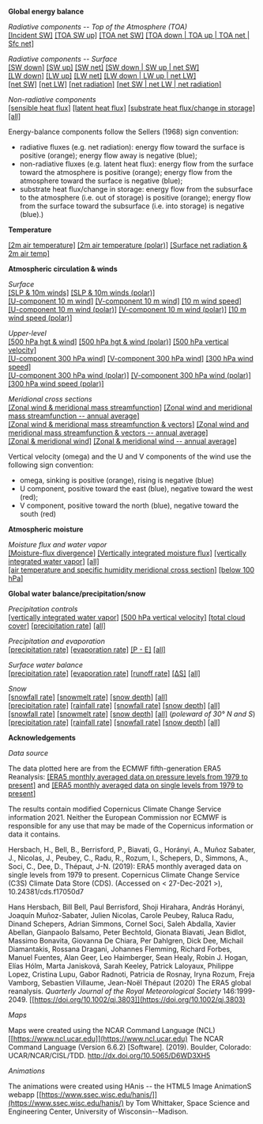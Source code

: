 **Global energy balance**  

*Radiative components -- Top of the Atmosphere (TOA)*  
[[Incident SW]](https://pages.uoregon.edu/bartlein/maps/globe/tisr_globe_1991-2020_ltm/tisr_globe_1991-2020_ltm.html)
[[TOA SW up]](https://pages.uoregon.edu/bartlein/maps/globe/tsru_globe_1991-2020_ltm/tsru_globe_1991-2020_ltm.html) 
[[TOA net SW]](https://pages.uoregon.edu/bartlein/maps/globe/tsr_globe_1991-2020_ltm/tsr_globe_1991-2020_ltm.html)
[[TOA down | TOA up | TOA net | Sfc net]](https://pages.uoregon.edu/bartlein/maps/globe/toa_globe_1991-2020_ltm/toa_globe_1991-2020_ltm.html)

*Radiative components -- Surface*  
[[SW down]](https://pages.uoregon.edu/bartlein/maps/globe/ssrd_globe_1991-2020_ltm/ssrd_globe_1991-2020_ltm.html)
[[SW up]](https://pages.uoregon.edu/bartlein/maps/globe/ssru_globe_1991-2020_ltm/ssru_globe_1991-2020_ltm.html)
[[SW net]](https://pages.uoregon.edu/bartlein/maps/globe/ssr_globe_1991-2020_ltm/ssr_globe_1991-2020_ltm.html)
[[SW down | SW up | net SW]](https://pages.uoregon.edu/bartlein/maps/globe/ss_globe_1991-2020_ltm/ss_globe_1991-2020_ltm.html)  
[[LW down]](https://pages.uoregon.edu/bartlein/maps/globe/strd_globe_1991-2020_ltm/strd_globe_1991-2020_ltm.html)
[[LW up]](https://pages.uoregon.edu/bartlein/maps/globe/stru_globe_1991-2020_ltm/stru_globe_1991-2020_ltm.html)
[[LW net]](https://pages.uoregon.edu/bartlein/maps/globe/str_globe_1991-2020_ltm/str_globe_1991-2020_ltm.html)
[[LW down | LW up | net LW]](https://pages.uoregon.edu/bartlein/maps/globe/st_globe_1991-2020_ltm/st_globe_1991-2020_ltm.html)  
[[net SW]](https://pages.uoregon.edu/bartlein/maps/globe/ssr_globe_1991-2020_ltm/ssr_globe_1991-2020_ltm.html) 
[[net LW]](https://pages.uoregon.edu/bartlein/maps/globe/str_globe_1991-2020_ltm/str_globe_1991-2020_ltm.html)
[[net radiation]](https://pages.uoregon.edu/bartlein/maps/globe/snr_globe_1991-2020_ltm/snr_globe_1991-2020_ltm.html)
[[net SW | net LW | net radiation]](https://pages.uoregon.edu/bartlein/maps/globe/sn_globe_1991-2020_ltm/sn_globe_1991-2020_ltm.html)  

*Non-radiative components*   
[[sensible heat flux]](https://pages.uoregon.edu/bartlein/maps/globe/sshf_globe_1991-2020_ltm/sshf_globe_1991-2020_ltm.html)
[[latent heat flux]](https://pages.uoregon.edu/bartlein/maps/globe/slhf_globe_1991-2020_ltm/slhf_globe_1991-2020_ltm.html)
[[substrate heat flux/change in storage]](https://pages.uoregon.edu/bartlein/maps/globe/sghf_globe_1991-2020_ltm/sghf_globe_1991-2020_ltm.html)
[[all]](https://pages.uoregon.edu/bartlein/maps/globe/shf_globe_1991-2020_ltm/shf_globe_1991-2020_ltm.html)

Energy-balance components follow the Sellers (1968) sign convention:  

* radiative fluxes (e.g. net radiation): energy flow toward the surface is positive (orange); energy flow away is negative (blue);  
* non-radiative fluxes (e.g. latent heat flux): energy flow from the surface toward the atmosphere is positive (orange); energy flow from the atmosphere toward the surface is negative (blue);  
* substrate heat flux/change in storage: energy flow from the subsurface to the atmosphere (i.e. out of storage) is positive (orange); energy flow from the surface toward the subsurface (i.e. into storage) is negative (blue).)
  
**Temperature**  

[[2m air temperature]](https://pages.uoregon.edu/bartlein/maps/globe/t2m_globe_1991-2020_ltm/t2m_globe_1991-2020_ltm.html) 
[[2m air temperature (polar)]](https://pages.uoregon.edu/bartlein/maps/polar/t2m_polar_1991-2020_ltm/t2m_polar_1991-2020_ltm.html)
[[Surface net radiation & 2m air temp]](https://pages.uoregon.edu/bartlein/maps/globe/t2m_snr_globe_1991-2020_ltm/t2m_snr_globe_1991-2020_ltm.html)  

**Atmospheric circulation & winds**  

*Surface*  
[[SLP & 10m winds]](https://pages.uoregon.edu/bartlein/maps/globe/msl_sfcwind_globe_1991-2020_ltm/msl_sfcwind_globe_1991-2020_ltm.html)
[[SLP & 10m winds (polar)]](https://pages.uoregon.edu/bartlein/maps/polar/msl_sfcwind_polar_1991-2020_ltm/msl_sfcwind_polar_1991-2020_ltm.html)  
[[U-component 10 m wind]](https://pages.uoregon.edu/bartlein/maps/globe/u10_wind_globe_1991-2020_ltm/u10_wind_globe_1991-2020_ltm.html) 
[[V-component 10 m wind]](https://pages.uoregon.edu/bartlein/maps/globe/v10_wind_globe_1991-2020_ltm/v10_wind_globe_1991-2020_ltm.html)
[[10 m wind speed]](https://pages.uoregon.edu/bartlein/maps/globe/vmag10_wind_globe_1991-2020_ltm/vmag10_wind_globe_1991-2020_ltm.html)  
[[U-component 10 m wind (polar)]](https://pages.uoregon.edu/bartlein/maps/polar/u10_wind_polar_1991-2020_ltm/u10_wind_polar_1991-2020_ltm.html)
[[V-component 10 m wind (polar)]](https://pages.uoregon.edu/bartlein/maps/polar/v10_wind_polar_1991-2020_ltm/v10_wind_polar_1991-2020_ltm.html)
[[10 m wind speed (polar)]](https://pages.uoregon.edu/bartlein/maps/polar/vmag10_wind_polar_1991-2020_ltm/vmag10_wind_polar_1991-2020_ltm.html)

*Upper-level*  
[[500 hPa hgt & wind]](https://pages.uoregon.edu/bartlein/maps/globe/z500_wind_globe_1991-2020_ltm/z500_wind_globe_1991-2020_ltm.html)
[[500 hPa hgt & wind (polar)]](https://pages.uoregon.edu/bartlein/maps/polar/z500_wind_polar_1991-2020_ltm/z500_wind_polar_1991-2020_ltm.html)
[[500 hPa vertical velocity]](https://pages.uoregon.edu/bartlein/maps/globe/w500_globe_1991-2020_ltm/w500_globe_1991-2020_ltm.html)   
[[U-component 300 hPa wind]](https://pages.uoregon.edu/bartlein/maps/globe/u300_wind_globe_1991-2020_ltm/u300_wind_globe_1991-2020_ltm.html) 
[[V-component 300 hPa wind]](https://pages.uoregon.edu/bartlein/maps/globe/v300_wind_globe_1991-2020_ltm/v300_wind_globe_1991-2020_ltm.html)
[[300 hPa wind speed]](https://pages.uoregon.edu/bartlein/maps/globe/vmag300_wind_globe_1991-2020_ltm/vmag300_wind_globe_1991-2020_ltm.html)  
[[U-component 300 hPa wind (polar)]](https://pages.uoregon.edu/bartlein/maps/polar/u300_wind_polar_1991-2020_ltm/u300_wind_polar_1991-2020_ltm.html)
[[V-component 300 hPa wind (polar)]](https://pages.uoregon.edu/bartlein/maps/polar/v300_wind_polar_1991-2020_ltm/v300_wind_polar_1991-2020_ltm.html)
[[300 hPa wind speed (polar)]](https://pages.uoregon.edu/bartlein/maps/polar/vmag300_wind_polar_1991-2020_ltm/vmag300_wind_polar_1991-2020_ltm.html)  

*Meridional cross sections*   
[[Zonal wind & meridional mass streamfunction]](https://pages.uoregon.edu/bartlein/maps/xsect/zonal_xsect_1991-2020_ltm/zonal_xsect_1991-2020_ltm.html)
[[Zonal wind and meridional mass streamfunction -- annual average]](https://pages.uoregon.edu/bartlein/maps/xsect/zonal_xsect_1991-2020_ltm/png/zonal_xsect_1991-2020_ltm_ann.png)   
[[Zonal wind & meridional mass streamfunction & vectors]](https://pages.uoregon.edu/bartlein/maps/xsect/zonal_vec_xsect_1991-2020_ltm/zonal_vec_xsect_1991-2020_ltm.html)
[[Zonal wind and meridional mass streamfunction & vectors -- annual average]](https://pages.uoregon.edu/bartlein/maps/xsect/zonal_vec_xsect_1991-2020_ltm/png/zonal_vec_xsect_1991-2020_ltm_ann.png)   
[[Zonal & meridional wind]](https://pages.uoregon.edu/bartlein/maps/xsect/uv_xsect_1991-2020_ltm/uv_xsect_1991-2020_ltm.html)
[[Zonal & meridional wind -- annual average]](https://pages.uoregon.edu/bartlein/maps/xsect/uv_xsect_1991-2020_ltm/png/uv_xsect_1991-2020_ltm_ann.png)   

 	
Vertical velocity (omega) and the U and V components of the wind use the following sign convention:

* omega, sinking is positive (orange), rising is negative (blue) 
* U component, positive toward the east (blue), negative toward the west (red);
* V component, positive toward the north (blue), negative toward the south (red)
	 
**Atmospheric moisture**

*Moisture flux and water vapor*   
[[Moisture-flux divergence]](https://pages.uoregon.edu/bartlein/maps/globe/uqvq_divmf_globe_1991-2020_ltm/uqvq_divmf_globe_1991-2020_ltm.html)
[[Vertically integrated moisture flux]](https://pages.uoregon.edu/bartlein/maps/globe/uqvq_vmag_globe_1991-2020_ltm/uqvq_vmag_globe_1991-2020_ltm.html)
[[vertically integrated water vapor]](https://pages.uoregon.edu/bartlein/maps/globe/tcwv_globe_1991-2020_ltm/tcwv_globe_1991-2020_ltm.html)
[[all]](https://pages.uoregon.edu/bartlein/maps/globe/mflux_globe_1991-2020_ltm/mflux_globe_1991-2020_ltm.html)  
[[air temperature and specific humidity meridional cross section]](https://pages.uoregon.edu/bartlein/maps/xsect/t_q_xsect_1991-2020_ltm/t_q_xsect_1991-2020_ltm.html)
[[below 100 hPa]](https://pages.uoregon.edu/bartlein/maps/xsect/t_q_xsect2_1991-2020_ltm/t_q_xsect2_1991-2020_ltm.html)	

**Global water balance/precipitation/snow**   
 
*Precipitation controls*   
[[vertically integrated water vapor]](https://pages.uoregon.edu/bartlein/maps/globe/tcwv_globe_1991-2020_ltm/tcwv_globe_1991-2020_ltm.html) 
[[500 hPa vertical velocity]](https://pages.uoregon.edu/bartlein/maps/globe/w500_globe_1991-2020_ltm/w500_globe_1991-2020_ltm.html)
[[total cloud cover]](https://pages.uoregon.edu/bartlein/maps/globe/tcc_globe_1991-2020_ltm/tcc_globe_1991-2020_ltm.html)
[[precipitation rate]](https://pages.uoregon.edu/bartlein/maps/globe/tp_globe_1991-2020_ltm/tp_globe_1991-2020_ltm.html)
[[all]](https://pages.uoregon.edu/bartlein/maps/globe/pctrl_globe_1991-2020_ltm/pctrl_globe_1991-2020_ltm.html)

*Precipitation and evaporation*   
[[precipitation rate]](https://pages.uoregon.edu/bartlein/maps/globe/tp_globe_1991-2020_ltm/tp_globe_1991-2020_ltm.html)
[[evaporation rate]](https://pages.uoregon.edu/bartlein/maps/globe/e_globe_1991-2020_ltm/e_globe_1991-2020_ltm.html)
[[P - E]](https://pages.uoregon.edu/bartlein/maps/globe/pme_globe_1991-2020_ltm/pme_globe_1991-2020_ltm.html)
[[all]](https://pages.uoregon.edu/bartlein/maps/globe/pmeall_globe_1991-2020_ltm/pmeall_globe_1991-2020_ltm.html)

*Surface water balance*  
[[precipitation rate]](https://pages.uoregon.edu/bartlein/maps/globe/tp_globe_1991-2020_ltm/tp_globe_1991-2020_ltm.html)
[[evaporation rate]](https://pages.uoregon.edu/bartlein/maps/globe/e_globe_1991-2020_ltm/e_globe_1991-2020_ltm.html)
[[runoff rate]](https://pages.uoregon.edu/bartlein/maps/globe/ro_globe_1991-2020_ltm/ro_globe_1991-2020_ltm.html)
[[&Delta;S]](https://pages.uoregon.edu/bartlein/maps/globe/ds_globe_1991-2020_ltm/ds_globe_1991-2020_ltm.html)
[[all]](https://pages.uoregon.edu/bartlein/maps/globe/swb_globe_1991-2020_ltm/swb_globe_1991-2020_ltm.html)

*Snow*  
[[snowfall rate]](https://pages.uoregon.edu/bartlein/maps/polar/sf_polar_1991-2020_ltm/sf_polar_1991-2020_ltm.html)
[[snowmelt rate]](https://pages.uoregon.edu/bartlein/maps/polar/smlt_polar_1991-2020_ltm/smlt_polar_1991-2020_ltm.html)
[[snow depth]](https://pages.uoregon.edu/bartlein/maps/polar/sd_polar_1991-2020_ltm/sd_polar_1991-2020_ltm.html)
[[all]](https://pages.uoregon.edu/bartlein/maps/polar/snow_polar_1991-2020_ltm/snow_polar_1991-2020_ltm.html)  
[[precipitation rate]](https://pages.uoregon.edu/bartlein/maps/polar/tp_polar_1991-2020_ltm/tp_polar_1991-2020_ltm.html)
[[rainfall rate]](https://pages.uoregon.edu/bartlein/maps/polar/rr_polar_1991-2020_ltm/rr_polar_1991-2020_ltm.html)
[[snowfall rate]](https://pages.uoregon.edu/bartlein/maps/polar/sf_polar_1991-2020_ltm/sf_polar_1991-2020_ltm.html)
[[snow depth]](https://pages.uoregon.edu/bartlein/maps/polar/sd_polar_1991-2020_ltm/sd_polar_1991-2020_ltm.html)
[[all]](https://pages.uoregon.edu/bartlein/maps/polar/rain_snow_polar_1991-2020_ltm/rain_snow_polar_1991-2020_ltm.html)  
[[snowfall rate]](https://pages.uoregon.edu/bartlein/maps/polar/sf_polar_1991-2020_ltm/sf_polar_1991-2020_ltm.html) 
[[snowmelt rate]](https://pages.uoregon.edu/bartlein/maps/polar/smlt_polar_1991-2020_ltm/smlt_polar_1991-2020_ltm.html)
[[snow depth]](https://pages.uoregon.edu/bartlein/maps/polar/sd_polar_1991-2020_ltm/sd_polar_1991-2020_ltm.html)
[[all]](https://pages.uoregon.edu/bartlein/maps/polar/snow_polar_1991-2020_ltm/snow_polar_1991-2020_ltm.html) (*poleward of 30&deg; N and S*)  
[[precipitation rate]](https://pages.uoregon.edu/bartlein/maps/polar/tp_polar_1991-2020_ltm/tp_polar_1991-2020_ltm.html)
[[rainfall rate]](https://pages.uoregon.edu/bartlein/maps/polar/rr_polar_1991-2020_ltm/rr_polar_1991-2020_ltm.html)
[[snowfall rate]](https://pages.uoregon.edu/bartlein/maps/polar/sf_polar_1991-2020_ltm/sf_polar_1991-2020_ltm.html)
[[snow depth]](https://pages.uoregon.edu/bartlein/maps/polar/sd_polar_1991-2020_ltm/sd_polar_1991-2020_ltm.html)
[[all]](https://pages.uoregon.edu/bartlein/maps/polar/rain_snow_polar_1991-2020_ltm/rain_snow_polar_1991-2020_ltm.html)

**Acknowledgements**

*Data source*

The data plotted here are from the ECMWF fifth-generation ERA5 Reanalysis:  [[ERA5 monthly averaged data on pressure levels from 1979 to present]](https://cds.climate.copernicus.eu/cdsapp#!/dataset/reanalysis-era5-pressure-levels-monthly-means) and [[ERA5 monthly averaged data on single levels from 1979 to present]](https://cds.climate.copernicus.eu/cdsapp#!/dataset/reanalysis-era5-single-levels-monthly-means)   

The results contain modified Copernicus Climate Change Service information 2021. Neither the European Commission nor ECMWF is responsible for any use that may be made of the Copernicus information or data it contains.

Hersbach, H., Bell, B., Berrisford, P., Biavati, G., Horányi, A., Muñoz Sabater, J., Nicolas, J., Peubey, C., Radu, R., Rozum, I., Schepers, D., Simmons, A., Soci, C., Dee, D., Thépaut, J-N. (2019): ERA5 monthly averaged data on single levels from 1979 to present. Copernicus Climate Change Service (C3S) Climate Data Store (CDS). (Accessed on < 27-Dec-2021 >), 10.24381/cds.f17050d7

Hans Hersbach, Bill Bell, Paul Berrisford, Shoji Hirahara, András Horányi, Joaquín Muñoz-Sabater, Julien Nicolas, Carole Peubey, Raluca Radu, Dinand Schepers, Adrian Simmons, Cornel Soci, Saleh Abdalla, Xavier Abellan, Gianpaolo Balsamo, Peter Bechtold, Gionata Biavati, Jean Bidlot, Massimo Bonavita, Giovanna De Chiara, Per Dahlgren, Dick Dee, Michail Diamantakis, Rossana Dragani, Johannes Flemming, Richard Forbes, Manuel Fuentes, Alan Geer, Leo Haimberger, Sean Healy, Robin J. Hogan, Elías Hólm, Marta Janisková, Sarah Keeley, Patrick Laloyaux, Philippe Lopez, Cristina Lupu, Gabor Radnoti, Patricia de Rosnay, Iryna Rozum, Freja Vamborg, Sebastien Villaume, Jean-Noël Thépaut (2020) The ERA5 global reanalysis.  *Quarterly Journal of the Royal Meteorological Society* 146:1999-2049.  [[https://doi.org/10.1002/qj.3803]](https://doi.org/10.1002/qj.3803)

*Maps*

Maps were created using the NCAR Command Language (NCL) [[https://www.ncl.ucar.edu]](https://www.ncl.ucar.edu)
The NCAR Command Language (Version 6.6.2) [Software]. (2019). Boulder, Colorado: UCAR/NCAR/CISL/TDD. http://dx.doi.org/10.5065/D6WD3XH5

*Animations*

The animations were created using HAnis -- the HTML5 Image AnimationS webapp [[https://www.ssec.wisc.edu/hanis/]](https://www.ssec.wisc.edu/hanis/) by Tom Whittaker, Space Science and Engineering Center, University of Wisconsin--Madison.

